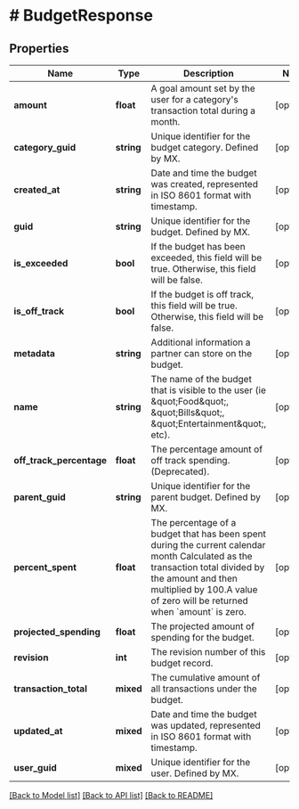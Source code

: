 # # BudgetResponse

## Properties

Name | Type | Description | Notes
------------ | ------------- | ------------- | -------------
**amount** | **float** | A goal amount set by the user for a category&#39;s transaction total during a month. | [optional]
**category_guid** | **string** | Unique identifier for the budget category. Defined by MX. | [optional]
**created_at** | **string** | Date and time the budget was created, represented in ISO 8601 format with timestamp. | [optional]
**guid** | **string** | Unique identifier for the budget. Defined by MX. | [optional]
**is_exceeded** | **bool** | If the budget has been exceeded, this field will be true. Otherwise, this field will be false. | [optional]
**is_off_track** | **bool** | If the budget is off track, this field will be true. Otherwise, this field will be false. | [optional]
**metadata** | **string** | Additional information a partner can store on the budget. | [optional]
**name** | **string** | The name of the budget that is visible to the user (ie \&quot;Food\&quot;, \&quot;Bills\&quot;, \&quot;Entertainment\&quot;, etc). | [optional]
**off_track_percentage** | **float** | The percentage amount of off track spending. (Deprecated). | [optional]
**parent_guid** | **string** | Unique identifier for the parent budget. Defined by MX. | [optional]
**percent_spent** | **float** | The percentage of a budget that has been spent during the current calendar month Calculated as the transaction total divided by the amount and then multiplied by 100.A value of zero will be returned when &#x60;amount&#x60; is zero. | [optional]
**projected_spending** | **float** | The projected amount of spending for the budget. | [optional]
**revision** | **int** | The revision number of this budget record. | [optional]
**transaction_total** | **mixed** | The cumulative amount of all transactions under the budget. | [optional]
**updated_at** | **mixed** | Date and time the budget was updated, represented in ISO 8601 format with timestamp. | [optional]
**user_guid** | **mixed** | Unique identifier for the user. Defined by MX. | [optional]

[[Back to Model list]](../../README.md#models) [[Back to API list]](../../README.md#endpoints) [[Back to README]](../../README.md)
